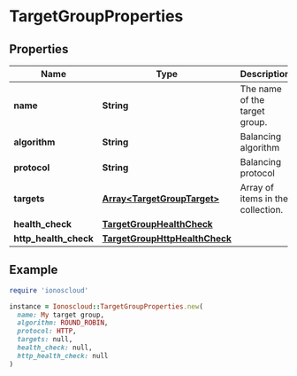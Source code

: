 # TargetGroupProperties

## Properties

| Name | Type | Description | Notes |
| ---- | ---- | ----------- | ----- |
| **name** | **String** | The name of the target group. |  |
| **algorithm** | **String** | Balancing algorithm |  |
| **protocol** | **String** | Balancing protocol |  |
| **targets** | [**Array&lt;TargetGroupTarget&gt;**](TargetGroupTarget.md) | Array of items in the collection. | [optional] |
| **health_check** | [**TargetGroupHealthCheck**](TargetGroupHealthCheck.md) |  | [optional] |
| **http_health_check** | [**TargetGroupHttpHealthCheck**](TargetGroupHttpHealthCheck.md) |  | [optional] |

## Example

```ruby
require 'ionoscloud'

instance = Ionoscloud::TargetGroupProperties.new(
  name: My target group,
  algorithm: ROUND_ROBIN,
  protocol: HTTP,
  targets: null,
  health_check: null,
  http_health_check: null
)
```

